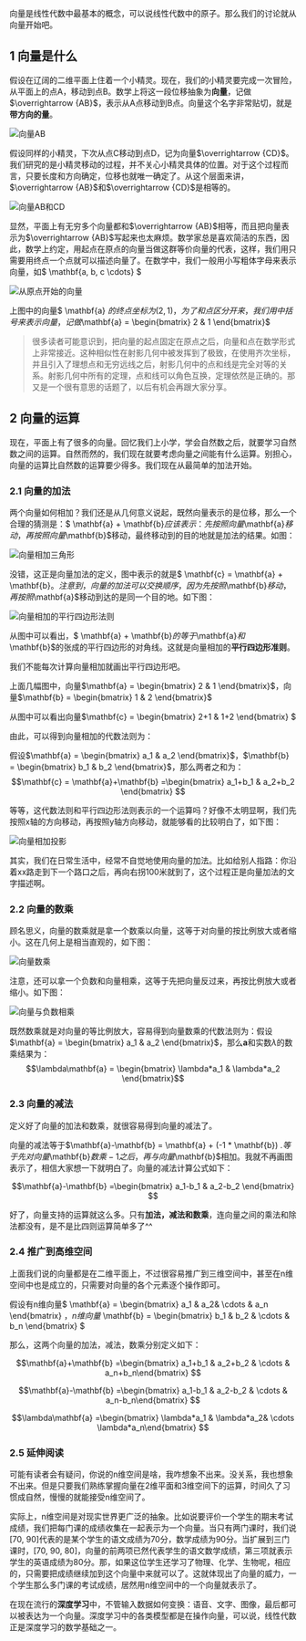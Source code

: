 向量是线性代数中最基本的概念，可以说线性代数中的原子。那么我们的讨论就从向量开始吧。

## 1 向量是什么

假设在辽阔的二维平面上住着一个小精灵。现在，我们的小精灵要完成一次冒险，从平面上的点A，移动到点B。数学上将这一段位移抽象为**向量**，记做$\overrightarrow {AB}$，表示从A点移动到B点。向量这个名字非常贴切，就是**带方向的量**。

![向量AB](pictures/vector_example_1.png)

假设同样的小精灵，下次从点C移动到点D，记为向量$\overrightarrow {CD}$。我们研究的是小精灵移动的过程，并不关心小精灵具体的位置。对于这个过程而言，只要长度和方向确定，位移也就唯一确定了。从这个层面来讲，$\overrightarrow {AB}$和$\overrightarrow {CD}$是相等的。

![向量AB和CD](pictures/vector_example_2.png)

显然，平面上有无穷多个向量都和$\overrightarrow {AB}$相等，而且把向量表示为$\overrightarrow {AB}$写起来也太麻烦。数学家总是喜欢简洁的东西，因此，数学上约定，用起点在原点的向量当做这群等价向量的代表，这样，我们用只需要用终点一个点就可以描述向量了。在数学中，我们一般用小写粗体字母来表示向量，如$ \mathbf{a, b, c \cdots} $

![从原点开始的向量](pictures/vector_example_3.png)

上图中的向量$ \mathbf{a} $的终点坐标为(2, 1)，为了和点区分开来，我们用中括号来表示向量，记做$\mathbf{a} = \begin{bmatrix} 2 & 1 \end{bmatrix}$ 

> 很多读者可能意识到，把向量的起点固定在原点之后，向量和点在数学形式上非常接近。这种相似性在射影几何中被发挥到了极致，在使用齐次坐标，并且引入了理想点和无穷远线之后，射影几何中的点和线是完全对等的关系。射影几何中所有的定理，点和线可以角色互换，定理依然是正确的。那又是一个很有意思的话题了，以后有机会再跟大家分享。

## 2 向量的运算 

现在，平面上有了很多的向量。回忆我们上小学，学会自然数之后，就要学习自然数之间的运算。自然而然的，我们现在就要考虑向量之间能有什么运算。别担心，向量的运算比自然数的运算要少得多。我们现在从最简单的加法开始。

### 2.1 向量的加法

两个向量如何相加？我们还是从几何意义说起，既然向量表示的是位移，那么一个合理的猜测是：$ \mathbf{a} + \mathbf{b}$应该表示：先按照向量$\mathbf{a}$移动，再按照向量$\mathbf{b}$移动，最终移动到的目的地就是加法的结果。如图： 

![向量相加三角形](pictures/vector_add_1.png)

没错，这正是向量加法的定义，图中表示的就是$ \mathbf{c} = \mathbf{a} + \mathbf{b}$。
注意到，向量的加法可以交换顺序，因为先按照$\mathbf{b}$移动，再按照$\mathbf{a}$移动到达的是同一个目的地。如下图：

![向量相加的平行四边形法则](pictures/vector_add_2.png)

从图中可以看出，$ \mathbf{a} + \mathbf{b}$的等于$\mathbf{a}$和$\mathbf{b}$的张成的平行四边形的对角线。这就是向量相加的**平行四边形准则**。

我们不能每次计算向量相加就画出平行四边形吧。

上面几幅图中，向量$\mathbf{a} = \begin{bmatrix} 2 & 1 \end{bmatrix}$，向量$\mathbf{b} = \begin{bmatrix} 1 & 2 \end{bmatrix}$ 

从图中可以看出向量$\mathbf{c} = \begin{bmatrix} 2+1 & 1+2 \end{bmatrix} $ 

由此，可以得到向量相加的代数法则为：

假设$\mathbf{a} = \begin{bmatrix} a_1 & a_2 \end{bmatrix}$，$\mathbf{b} = \begin{bmatrix} b_1 & b_2 \end{bmatrix}$，那么两者之和为： 
$$\mathbf{c} = \mathbf{a}+\mathbf{b} =\begin{bmatrix} a_1+b_1 & a_2+b_2 \end{bmatrix} $$

等等，这代数法则和平行四边形法则表示的一个运算吗？好像不太明显啊，我们先按照x轴的方向移动，再按照y轴方向移动，就能够看的比较明白了，如下图：

![向量相加投影](pictures/vector_add_3.png)

其实，我们在日常生活中，经常不自觉地使用向量的加法。比如给别人指路：你沿着xx路走到下一个路口之后，再向右拐100米就到了，这个过程正是向量加法的文字描述啊。

### 2.2 向量的数乘

顾名思义，向量的数乘就是拿一个数乘以向量，这等于对向量的按比例放大或者缩小。这在几何上是相当直观的，如下图：

![向量数乘](pictures/scalar_multiplication_1.png)

注意，还可以拿一个负数和向量相乘，这等于先把向量反过来，再按比例放大或者缩小。如下图：

![向量与负数相乘](pictures/scalar_multiplication_2.png)

既然数乘就是对向量的等比例放大，容易得到向量数乘的代数法则为：假设$\mathbf{a} = \begin{bmatrix} a_1 & a_2 \end{bmatrix}$，那么$\mathbf{a}$和实数$\lambda$的数乘结果为： 
$$\lambda\mathbf{a} = \begin{bmatrix} \lambda*a_1 & \lambda*a_2 \end{bmatrix}$$

### 2.3 向量的减法

定义好了向量的加法和数乘，就很容易得到向量的减法了。

向量的减法等于$\mathbf{a}-\mathbf{b} = \mathbf{a} + (-1 * \mathbf{b}) $. 等于先对向量$\mathbf{b}$数乘-1之后，再与向量$\mathbf{b}$相加。我就不再画图表示了，相信大家想一下就明白了。向量的减法计算公式如下：

$$\mathbf{a}-\mathbf{b} =\begin{bmatrix} a_1-b_1 & a_2-b_2 \end{bmatrix} $$

好了，向量支持的运算就这么多。只有**加法，减法和数乘**，连向量之间的乘法和除法都没有，是不是比四则运算简单多了^^ 

### 2.4 推广到高维空间

上面我们说的向量都是在二维平面上，不过很容易推广到三维空间中，甚至在n维空间中也是成立的，只需要对向量的各个元素逐个操作即可。

假设有n维向量$ \mathbf{a} = \begin{bmatrix} a_1 & a_2& \cdots & a_n \end{bmatrix} $，n维向量$ \mathbf{b} = \begin{bmatrix} b_1 & b_2 & \cdots & b_n \end{bmatrix} $

那么，这两个向量的加法，减法，数乘分别定义如下：

$$\mathbf{a}+\mathbf{b} =\begin{bmatrix} a_1+b_1 & a_2+b_2 & \cdots & a_n+b_n\end{bmatrix} $$

$$\mathbf{a}-\mathbf{b} =\begin{bmatrix} a_1-b_1 & a_2-b_2 & \cdots & a_n-b_n\end{bmatrix} $$

$$\lambda\mathbf{a} =\begin{bmatrix} \lambda*a_1 & \lambda*a_2& \cdots \lambda*a_n\end{bmatrix} $$

### 2.5 延伸阅读

可能有读者会有疑问，你说的n维空间是啥，我咋想象不出来。没关系，我也想象不出来。但是只要我们熟练掌握向量在2维平面和3维空间下的运算，时间久了习惯成自然，慢慢的就能接受n维空间了。

实际上，n维空间是对现实世界更广泛的抽象。比如说要评价一个学生的期末考试成绩，我们把每门课的成绩收集在一起表示为一个向量。当只有两门课时，我们说[70, 90]代表的是某个学生的语文成绩为70分，数学成绩为90分。当扩展到三门课时，[70, 90, 80]，向量的前两项已然代表学生的语文数学成绩，第三项就表示学生的英语成绩为80分。那，如果这位学生还学习了物理、化学、生物呢，相应的，只需要把成绩继续加到这个向量中来就可以了。这就体现出了向量的威力，一个学生那么多门课的考试成绩，居然用n维空间中的一个向量就表示了。

在现在流行的**深度学习**中，不管输入数据如何变换：语音、文字、图像，最后都可以被表达为一个向量。深度学习中的各类模型都是在操作向量，可以说，线性代数正是深度学习的数学基础之一。